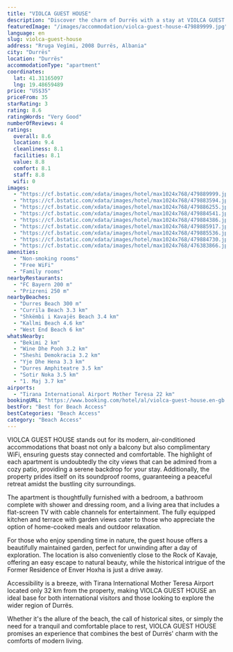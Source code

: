 ```yaml
---
title: "VIOLCA GUEST HOUSE"
description: "Discover the charm of Durrës with a stay at VIOLCA GUEST HOUSE, a prime choice for travelers seeking comfort and convenience."
featuredImage: "/images/accommodation/violca-guest-house-479889999.jpg"
language: en
slug: violca-guest-house
address: "Rruga Vegimi, 2008 Durrës, Albania"
city: "Durrës"
location: "Durrës"
accommodationType: "apartment"
coordinates:
  lat: 41.31165097
  lng: 19.48659489
price: "US$35"
priceFrom: 35
starRating: 3
rating: 8.6
ratingWords: "Very Good"
numberOfReviews: 4
ratings:
  overall: 8.6
  location: 9.4
  cleanliness: 8.1
  facilities: 8.1
  value: 8.8
  comfort: 8.1
  staff: 8.8
  wifi: 0
images:
  - "https://cf.bstatic.com/xdata/images/hotel/max1024x768/479889999.jpg?k=06e8d272d032bbcddf985ddcd110bb85b55bf60ff3c965391061fe501a3200e6&o=&hp=1"
  - "https://cf.bstatic.com/xdata/images/hotel/max1024x768/479883594.jpg?k=7d9b24c2547874b725ce53fb16c0b233c98c2ab59ac49457eedae035aa8c9029&o=&hp=1"
  - "https://cf.bstatic.com/xdata/images/hotel/max1024x768/479886255.jpg?k=e4afcf7093bd849daedb1396c8228e29eb53b200a9fdfdff916186622e314a0f&o=&hp=1"
  - "https://cf.bstatic.com/xdata/images/hotel/max1024x768/479884541.jpg?k=77b0c8f618a4ba2087cfa76efdb6279af696ca04ae966171dbbe4225f26a6b7c&o=&hp=1"
  - "https://cf.bstatic.com/xdata/images/hotel/max1024x768/479884386.jpg?k=a76407e218132fb28d6797520a3b686f57d89e0c94f4efcfddc0b36fa047c8a9&o=&hp=1"
  - "https://cf.bstatic.com/xdata/images/hotel/max1024x768/479885917.jpg?k=d91649942e3cfc45780cf752ea2a8b2c9343cfc0cf048eab3ca032d8a542bb6f&o=&hp=1"
  - "https://cf.bstatic.com/xdata/images/hotel/max1024x768/479885536.jpg?k=ab00bc9804ff05c2039ee316803e734b91a5af014c803703d1c96d78c89b2bd2&o=&hp=1"
  - "https://cf.bstatic.com/xdata/images/hotel/max1024x768/479884730.jpg?k=68e0fb0689d493033e291021dc511099558b86ed47e01398c2ac64c56cbe6ed9&o=&hp=1"
  - "https://cf.bstatic.com/xdata/images/hotel/max1024x768/476383866.jpg?k=0f22c92d3a77ad128957a296681a697389b1b831bbcb51694cc8de905e27b3b4&o=&hp=1"
amenities:
  - "Non-smoking rooms"
  - "Free WiFi"
  - "Family rooms"
nearbyRestaurants:
  - "FC Bayern 200 m"
  - "Prizreni 250 m"
nearbyBeaches:
  - "Durres Beach 300 m"
  - "Currila Beach 3.3 km"
  - "Shkëmbi i Kavajës Beach 3.4 km"
  - "Kallmi Beach 4.6 km"
  - "West End Beach 6 km"
whatsNearby:
  - "Bekimi 2 km"
  - "Wine Dhe Pooh 3.2 km"
  - "Sheshi Demokracia 3.2 km"
  - "Yje Dhe Hena 3.3 km"
  - "Durres Amphiteatre 3.5 km"
  - "Sotir Noka 3.5 km"
  - "1. Maj 3.7 km"
airports:
  - "Tirana International Airport Mother Teresa 22 km"
bookingURL: "https://www.booking.com/hotel/al/violca-guest-house.en-gb.html?aid=8035640"
bestFor: "Best for Beach Access"
bestCategories: "Beach Access"
category: "Beach Access"
---
```


VIOLCA GUEST HOUSE stands out for its modern, air-conditioned accommodations that boast not only a balcony but also complimentary WiFi, ensuring guests stay connected and comfortable. The highlight of each apartment is undoubtedly the city views that can be admired from a cozy patio, providing a serene backdrop for your stay. Additionally, the property prides itself on its soundproof rooms, guaranteeing a peaceful retreat amidst the bustling city surroundings.

The apartment is thoughtfully furnished with a bedroom, a bathroom complete with shower and dressing room, and a living area that includes a flat-screen TV with cable channels for entertainment. The fully equipped kitchen and terrace with garden views cater to those who appreciate the option of home-cooked meals and outdoor relaxation.

For those who enjoy spending time in nature, the guest house offers a beautifully maintained garden, perfect for unwinding after a day of exploration. The location is also conveniently close to the Rock of Kavaje, offering an easy escape to natural beauty, while the historical intrigue of the Former Residence of Enver Hoxha is just a drive away.

Accessibility is a breeze, with Tirana International Mother Teresa Airport located only 32 km from the property, making VIOLCA GUEST HOUSE an ideal base for both international visitors and those looking to explore the wider region of Durrës.

Whether it's the allure of the beach, the call of historical sites, or simply the need for a tranquil and comfortable place to rest, VIOLCA GUEST HOUSE promises an experience that combines the best of Durrës' charm with the comforts of modern living.